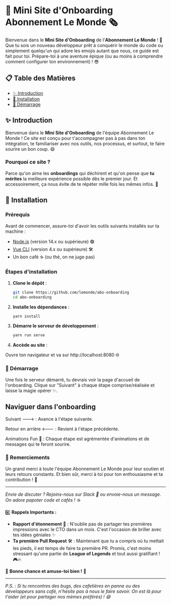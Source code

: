 # 🚀 Mini Site d'Onboarding Abonnement Le Monde 🗞️

Bienvenue dans le **Mini Site d'Onboarding** de l'**Abonnement Le Monde** ! 🎉 Que tu sois un nouveau développeur prêt à conquérir le monde du code ou simplement quelqu'un qui adore les emojis autant que nous, ce guide est fait pour toi. Prépare-toi à une aventure épique (ou au moins à comprendre comment configurer ton environnement) ! 😎

## 📋 Table des Matières

- [✨ Introduction](#-introduction)
- [🔧 Installation](#-installation)
- [🚀 Démarrage](#-démarrage)

## ✨ Introduction

Bienvenue dans le **Mini Site d'Onboarding** de l'équipe Abonnement Le Monde ! Ce site est conçu pour t'accompagner pas à pas dans ton intégration, te familiariser avec nos outils, nos processus, et surtout, te faire sourire un bon coup. 😄

### Pourquoi ce site ?

Parce qu'on aime les **onboardings** qui déchirent et qu'on pense que **tu mérites** la meilleure expérience possible dès le premier jour. Et accessoirement, ça nous évite de te répéter mille fois les mêmes infos. 🎯

## 🔧 Installation

### Prérequis

Avant de commencer, assure-toi d'avoir les outils suivants installés sur ta machine :

- [Node.js](https://nodejs.org/) (version 14.x ou supérieure) 🟢
- [Vue CLI](https://cli.vuejs.org/) (version 4.x ou supérieure) 🛠️
- Un bon café ☕ (ou thé, on ne juge pas)

### Étapes d'installation

1. **Clone le dépôt** :

   ```bash
   git clone https://github.com/lemonde/abo-onboarding
   cd abo-onboarding
   ```
2. **Installe les dépendances** :

   ```bash
   yarn install
   ```

3. **Démarre le serveur de développement** :

   ```bash
   yarn run serve
   ```

4. **Accède au site** : 

Ouvre ton navigateur et va sur http://localhost:8080 🌐

### 🚀 Démarrage
Une fois le serveur démarré, tu devrais voir la page d'accueil de l'onboarding. Clique sur "Suivant" à chaque étape comprise/réalisée et laisse la magie opérer ✨.

## Naviguer dans l'onboarding

Suivant 🡒 : Avance à l'étape suivante.

Retour en arrière 🡐 : Revient à l'étape précédente.

Animations Fun 🎉 : Chaque étape est agrémentée d'animations et de messages qui te feront sourire.

### 🙌 Remerciements
Un grand merci à toute l'équipe Abonnement Le Monde pour leur soutien et leurs retours constants. Et bien sûr, merci à toi pour ton enthousiasme et ta contribution ! 🎉

---

*Envie de discuter ? Rejoins-nous sur Slack 💬 ou envoie-nous un message. On adore papoter code et cafés ! ☕*

#️⃣ **Rappels Importants :**

- **Rapport d'étonnement** 📝 : N'oublie pas de partager tes premières impressions avec le CTO dans un mois. C'est l'occasion de briller avec tes idées géniales ✨
- **Ta première Pull Request** 🛠️ : Maintenant que tu a compris où tu mettait les pieds, il est temps de faire ta première PR. Promis, c'est moins stressant qu'une partie de **League of Legends** et tout aussi gratifiant ! 🎮🔥

🎉 **Bonne chance et amuse-toi bien !** 🎉

---

*P.S. : Si tu rencontres des bugs, des cafetières en panne ou des développeurs sans café, n'hésite pas à nous le faire savoir. On est là pour t'aider (et pour partager nos mèmes préférés) ! 😄*
